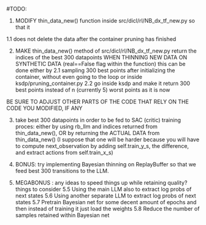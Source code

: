 #TODO:

1) MODIFY thin_data_new() function inside src/dicl/rl/NB_dx_tf_new.py so that it

1.1 does not delete the data after the container pruning has finished

2) MAKE thin_data_new() method of src/dicl/rl/NB_dx_tf_new.py return the indices of the best 300 datapoints WHEN THINNING NEW DATA ON SYNTHETIC DATA (real==False flag within the function)
this can be done either by
2.1 sampling 300 best points after initializing the container, without even going to the loop or inside ksdp/pruning_container.py
2.2 go inside ksdp and make it return 300 best points instead of n (currently 5) worst points as it is now

BE SURE TO ADJUST OTHER PARTS OF THE CODE THAT RELY ON THE CODE YOU MODIFIED, IF ANY

3) take best 300 datapoints in order to be fed to SAC (critic) training proces:
 either by using rb_llm and indices returned from thin_data_new(), 
OR  by returning the ACTUAL DATA from thin_data_new() (I suppose that one will be harder because you will have to compute next_observation by adding self.train_y_s, the difference, and extract actions from self.train_x_s)


4) BONUS: try implementing Bayesian thinning on ReplayBuffer so that we feed best 300 transitions to the LLM.

5) MEGABONUS : any ideas to speed things up while retaining quality?
things to consider
5.5 Using the main LLM also to extract log probs of next states
5.6 Using another separate LLM to extract log probs of next states
5.7 Pretrain Bayesian net for some decent amount of epochs and then instead of training it just load the weights
5.8 Reduce the number of samples retained within Bayesian net 
